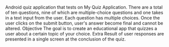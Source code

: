 Android quiz application that tests on My Quiz Application. There are a total of ten questions, nine of which are multiple-choice questions and one takes in a text input from the user.
Each question has  multiple choices.
Once the user clicks on the submit button, user's answer become final and cannot be altered.
Objective
The goal is to create an educational app that quizzes a user about a certain topic of your choice.
Extra
Result of user responses are presented in a single screen at the conclusion of the quiz.
